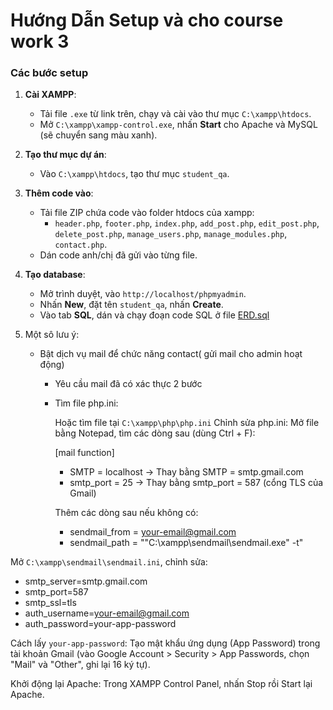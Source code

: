 # Hướng Dẫn Setup và cho course work 3

### Các bước setup
1. **Cài XAMPP**:
   - Tải file `.exe` từ link trên, chạy và cài vào thư mục `C:\xampp\htdocs`.
   - Mở `C:\xampp\xampp-control.exe`, nhấn **Start** cho Apache và MySQL (sẽ chuyển sang màu xanh).

2. **Tạo thư mục dự án**:
   - Vào `C:\xampp\htdocs`, tạo thư mục `student_qa`.

3. **Thêm code vào**:
   - Tải file ZIP chứa code vào folder htdocs của xampp:
     - `header.php`, `footer.php`, `index.php`, `add_post.php`, `edit_post.php`, `delete_post.php`, `manage_users.php`, `manage_modules.php`, `contact.php`.
   - Dán code anh/chị đã gửi vào từng file.

4. **Tạo database**:
   - Mở trình duyệt, vào `http://localhost/phpmyadmin`.
   - Nhấn **New**, đặt tên `student_qa`, nhấn **Create**.
   - Vào tab **SQL**, dán và chạy đoạn code SQL ở file [ERD.sql](/ERD.sql)

5. Một sô lưu ý:
   - Bật dịch vụ mail để chức năng contact( gửi mail cho admin hoạt động)
     - Yêu cầu mail đã có xác thực 2 bước 
     - Tìm file php.ini:
        
        Hoặc tìm file tại `C:\xampp\php\php.ini`
        Chỉnh sửa php.ini:
        Mở file bằng Notepad, tìm các dòng sau (dùng Ctrl + F):

        [mail function]
        - SMTP = localhost → Thay bằng SMTP = smtp.gmail.com
        - smtp_port = 25 → Thay bằng smtp_port = 587 (cổng TLS của Gmail)

        Thêm các dòng sau nếu không có:
        - sendmail_from = your-email@gmail.com
        - sendmail_path = "\"C:\xampp\sendmail\sendmail.exe\" -t"


Mở `C:\xampp\sendmail\sendmail.ini`, chỉnh sửa:
- smtp_server=smtp.gmail.com
- smtp_port=587
- smtp_ssl=tls
- auth_username=your-email@gmail.com
- auth_password=your-app-password

Cách lấy `your-app-password`: Tạo mật khẩu ứng dụng (App Password) trong tài khoản Gmail (vào Google Account > Security > App Passwords, chọn "Mail" và "Other", ghi lại 16 ký tự).

Khởi động lại Apache:
Trong XAMPP Control Panel, nhấn Stop rồi Start lại Apache.
